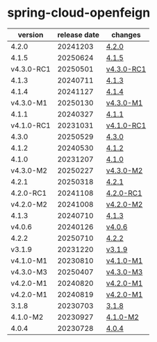 # spring-cloud-openfeign	


|version|release date|changes|
|---|---|---|
|4.2.0|20241203|[4.2.0](./4.2.0-20241203.md)|
|4.1.5|20250624|[4.1.5](./4.1.5-20250624.md)|
|v4.3.0-RC1|20250501|[v4.3.0-RC1](./v4.3.0-RC1-20250501.md)|
|4.1.3|20240711|[4.1.3](./4.1.3-20240711.md)|
|4.1.4|20241127|[4.1.4](./4.1.4-20241127.md)|
|v4.3.0-M1|20250130|[v4.3.0-M1](./v4.3.0-M1-20250130.md)|
|4.1.1|20240327|[4.1.1](./4.1.1-20240327.md)|
|v4.1.0-RC1|20231031|[v4.1.0-RC1](./v4.1.0-RC1-20231031.md)|
|4.3.0|20250529|[4.3.0](./4.3.0-20250529.md)|
|4.1.2|20240530|[4.1.2](./4.1.2-20240530.md)|
|4.1.0|20231207|[4.1.0](./4.1.0-20231207.md)|
|v4.3.0-M2|20250227|[v4.3.0-M2](./v4.3.0-M2-20250227.md)|
|4.2.1|20250318|[4.2.1](./4.2.1-20250318.md)|
|4.2.0-RC1|20241108|[4.2.0-RC1](./4.2.0-RC1-20241108.md)|
|v4.2.0-M2|20241008|[v4.2.0-M2](./v4.2.0-M2-20241008.md)|
|4.1.3|20240710|[4.1.3](./4.1.3-20240710.md)|
|v4.0.6|20240126|[v4.0.6](./v4.0.6-20240126.md)|
|4.2.2|20250710|[4.2.2](./4.2.2-20250710.md)|
|v3.1.9|20231220|[v3.1.9](./v3.1.9-20231220.md)|
|v4.1.0-M1|20230810|[v4.1.0-M1](./v4.1.0-M1-20230810.md)|
|v4.3.0-M3|20250407|[v4.3.0-M3](./v4.3.0-M3-20250407.md)|
|v4.2.0-M1|20240820|[v4.2.0-M1](./v4.2.0-M1-20240820.md)|
|v4.2.0-M1|20240819|[v4.2.0-M1](./v4.2.0-M1-20240819.md)|
|3.1.8|20230703|[3.1.8](./3.1.8-20230703.md)|
|4.1.0-M2|20230927|[4.1.0-M2](./4.1.0-M2-20230927.md)|
|4.0.4|20230728|[4.0.4](./4.0.4-20230728.md)|
